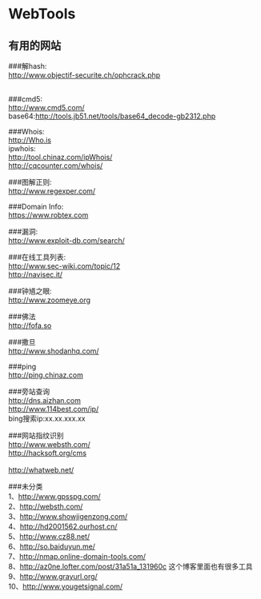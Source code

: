 WebTools
========

有用的网站
---------------------------------------------------------------------------

###解hash:<br/>
http://www.objectif-securite.ch/ophcrack.php<br/>
<br/>


###cmd5:<br/>
http://www.cmd5.com/<br/>
base64:http://tools.jb51.net/tools/base64_decode-gb2312.php
<br/>

###Whois:<br/>
http://Who.is<br/>
ipwhois:<br/>
http://tool.chinaz.com/ipWhois/<br/>
http://cqcounter.com/whois/<br/>



###图解正则:<br/>
http://www.regexper.com/<br/>

###Domain Info:<br/>
https://www.robtex.com<br/>

###漏洞:<br/>
http://www.exploit-db.com/search/<br/>


###在线工具列表:<br/>
http://www.sec-wiki.com/topic/12<br/>
http://navisec.it/<br/>



###钟馗之眼:<br/>
http://www.zoomeye.org<br/>


###佛法<br/>
http://fofa.so<br/>

###撒旦<br/>
http://www.shodanhq.com/<br/>

###ping <br/>
http://ping.chinaz.com<br/>

###旁站查询 <br/>
http://dns.aizhan.com<br/>
http://www.114best.com/ip/<br/>
bing搜索ip:xx.xx.xxx.xx<br/>

###网站指纹识别<br/>
http://www.websth.com/<br/> 
http://hacksoft.org/cms<br/>     
http://whatweb.net/<br/>

###未分类<br/>
1、http://www.gpsspg.com/<br/>
2、http://websth.com/<br/>
3、http://www.showjigenzong.com/<br/>
4、http://hd2001562.ourhost.cn/<br/>
5、http://www.cz88.net/<br/>
6、http://so.baiduyun.me/<br/>
7、http://nmap.online-domain-tools.com/<br/>
8、http://az0ne.lofter.com/post/31a51a_131960c 这个博客里面也有很多工具<br/>
9、http://www.grayurl.org/<br/>
10、http://www.yougetsignal.com/<br/>
